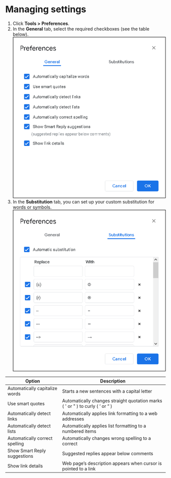 # Managing settings

1. Click **Tools > Preferences**.
2. In the **General** tab, select the required checkboxes (see the table below).  ![scr](img/settings1.png)
3. In the **Substitution** tab, you can set up your custom substitution for words or symbols.  ![scr](img/settings2.png)


| **Option**      | **Description** |
| ----------- | ----------- |
| Automatically capitalize words| Starts a new sentences with a capital letter |
| Use smart quotes | Automatically changes straight quotation marks ( ' or " ) to curly ( ‘ or “ ) |
| Automatically detect links | Automatically applies link formatting to a web addresses |
| Automatically detect lists | Automatically applies list formatting to a numbered items |
| Automatically correct spelling | Automatically changes wrong spelling to a correct |
| Show Smart Reply suggestions | Suggested replies appear below comments |
| Show link details | Web page’s description appears when cursor is pointed to a link |